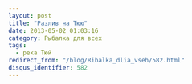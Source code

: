 ```yaml
---
layout: post
title: "Разлив на Тюю"
date: 2013-05-02 01:03:16
category: Рыбалка для всех
tags:
  - река Тюй
redirect_from: "/blog/Ribalka_dlia_vseh/582.html"
disqus_identifier: 582
---
```

